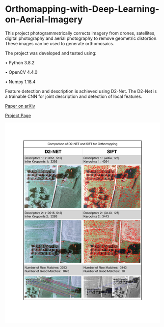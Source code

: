# Orthomapping-with-Deep-Learning-on-Aerial-Imagery

This project photogrammetrically corrects imagery from drones, satellites, digital photography and aerial photography to remove geometric distortion. These images can be used to generate orthomosaics.

The project was developed and tested using: 

• Python 3.8.2

• OpenCV 4.4.0

• Numpy 1.18.4

Feature detection and description is achieved using D2-Net. The D2-Net is a trainable CNN for joint description and detection of local features.

[Paper on arXiv](https://arxiv.org/abs/1905.03561)

[Project Page](https://dsmn.ml/publications/d2-net.html)


![X](https://github.com/ArunLukeDsouza/Orthomapping-with-Deep-Learning-on-Aerial-Imagery/blob/main/Images/Comparison_1.jpg)


